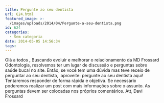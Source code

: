 ```yaml
---
title: Pergunte ao seu dentista
url: 624.html
featured_image: >-
  /images/uploads/2014/04/Pergunte-a-seu-dentista.png
id: 624
categories:
  - Sem categoria
date: 2014-05-05 14:56:34
tags:
---
```


Olá a todos , Buscando evoluir e melhorar o relacionamento da MD Frossard Odontologia, resolvemos ter um lugar de discussão e perguntas sobre saúde bucal no site. Então, se você tem uma dúvida mas teve receio de perguntar ao seu dentista,  aproveite: pergunte ao seu dentista aqui! Tentaremos responder de forma rápida e objetiva. Se necessário poderemos realizar um post com mais informações sobre o assunto. As perguntas devem ser colocadas nos próprios comentários. Att, Davi Frossard